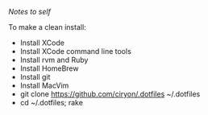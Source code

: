 *Notes to self*

To make a clean install:

* Install XCode
* Install XCode command line tools
* Install rvm and Ruby
* Install HomeBrew
* Install git
* Install MacVim
* git clone https://github.com/ciryon/.dotfiles ~/.dotfiles
* cd ~/.dotfiles; rake


